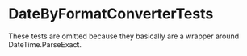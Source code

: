 # DateByFormatConverterTests

These tests are omitted because they basically are a wrapper around DateTime.ParseExact.
